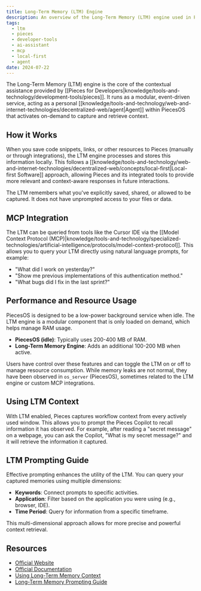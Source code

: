 ```yaml
---
title: Long-Term Memory (LTM) Engine
description: An overview of the Long-Term Memory (LTM) engine used in Pieces for Developers.
tags:
  - ltm
  - pieces
  - developer-tools
  - ai-assistant
  - mcp
  - local-first
  - agent
date: 2024-07-22
---
```


The Long-Term Memory (LTM) engine is the core of the contextual assistance provided by [[Pieces for Developers|knowledge/tools-and-technology/development-tools/pieces]]. It runs as a modular, event-driven service, acting as a personal [[knowledge/tools-and-technology/web-and-internet-technologies/decentralized-web/agent|Agent]] within PiecesOS that activates on-demand to capture and retrieve context.

## How it Works

When you save code snippets, links, or other resources to Pieces (manually or through integrations), the LTM engine processes and stores this information locally. This follows a [[knowledge/tools-and-technology/web-and-internet-technologies/decentralized-web/concepts/local-first|Local-first Software]] approach, allowing Pieces and its integrated tools to provide more relevant and context-aware responses in future interactions.

The LTM remembers what you've explicitly saved, shared, or allowed to be captured. It does not have unprompted access to your files or data.

## MCP Integration

The LTM can be queried from tools like the Cursor IDE via the [[Model Context Protocol (MCP)|knowledge/tools-and-technology/specialized-technologies/artificial-intelligence/protocols/model-context-protocol]]. This allows you to query your LTM directly using natural language prompts, for example:

- "What did I work on yesterday?"
- "Show me previous implementations of this authentication method."
- "What bugs did I fix in the last sprint?"

## Performance and Resource Usage

PiecesOS is designed to be a low-power background service when idle. The LTM engine is a modular component that is only loaded on demand, which helps manage RAM usage.

- **PiecesOS (idle)**: Typically uses 200-400 MB of RAM.
- **Long-Term Memory Engine**: Adds an additional 100-200 MB when active.

Users have control over these features and can toggle the LTM on or off to manage resource consumption. While memory leaks are not normal, they have been observed in `os_server` (PiecesOS), sometimes related to the LTM engine or custom MCP integrations.

## Using LTM Context

With LTM enabled, Pieces captures workflow context from every actively used window. This allows you to prompt the Pieces Copilot to recall information it has observed. For example, after reading a "secret message" on a webpage, you can ask the Copilot, "What is my secret message?" and it will retrieve the information it captured.

## LTM Prompting Guide

Effective prompting enhances the utility of the LTM. You can query your captured memories using multiple dimensions:
- **Keywords**: Connect prompts to specific activities.
- **Application**: Filter based on the application you were using (e.g., browser, IDE).
- **Time Period**: Query for information from a specific timeframe.

This multi-dimensional approach allows for more precise and powerful context retrieval.

## Resources

- [Official Website](https://pieces.app/)
- [Official Documentation](https://docs.pieces.app/)
- [Using Long-Term Memory Context](https://docs.pieces.app/products/quick-guides/ltm-context)
- [Long-Term Memory Prompting Guide](https://docs.pieces.app/products/quick-guides/ltm-prompting) 